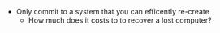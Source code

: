 - Only commit to a system that you can efficently re-create
    - How much does it costs to to recover a lost computer?